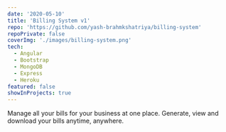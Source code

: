 ```yaml
---
date: '2020-05-10'
title: 'Billing System v1'
repo: 'https://github.com/yash-brahmkshatriya/billing-system'
repoPrivate: false
coverImg: './images/billing-system.png'
tech:
  - Angular
  - Bootstrap
  - MongoDB
  - Express
  - Heroku
featured: false
showInProjects: true
---
```


Manage all your bills for your business at one place. Generate, view and download your bills anytime, anywhere.
